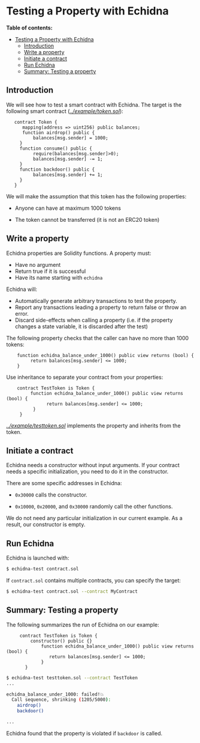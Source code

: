 # Testing a Property with Echidna

**Table of contents:**

- [Testing a Property with Echidna](#testing-a-property-with-echidna)
  - [Introduction](#introduction)
  - [Write a property](#write-a-property)
  - [Initiate a contract](#initiate-a-contract)
  - [Run Echidna](#run-echidna)
  - [Summary: Testing a property](#summary-testing-a-property)

## Introduction

We will see how to test a smart contract with Echidna. The target is the following smart contract (_[../example/token.sol](../example/token.sol)_):

```Solidity
   contract Token {
      mapping(address => uint256) public balances;
      function airdrop() public {
          balances[msg.sender] = 1000;
     }
     function consume() public {
          require(balances[msg.sender]>0);
          balances[msg.sender] -= 1;
     }
     function backdoor() public {
          balances[msg.sender] += 1;
     }
   }

```

We will make the assumption that this token has the following properties:

- Anyone can have at maximum 1000 tokens

- The token cannot be transferred (it is not an ERC20 token)

## Write a property

Echidna properties are Solidity functions. A property must:

- Have no argument
- Return true if it is successful
- Have its name starting with `echidna`

Echidna will:

- Automatically generate arbitrary transactions to test the property.
- Report any transactions leading a property to return false or throw an error.
- Discard side-effects when calling a property (i.e. if the property changes a state variable, it is discarded after the test)

The following property checks that the caller can have no more than 1000 tokens:

```Solidity
    function echidna_balance_under_1000() public view returns (bool) {
         return balances[msg.sender] <= 1000;
    }
```

Use inheritance to separate your contract from your properties:

```Solidity
    contract TestToken is Token {
         function echidna_balance_under_1000() public view returns (bool) {
               return balances[msg.sender] <= 1000;
          }
     }
```

_[../example/testtoken.sol](../example/testtoken.sol)_ implements the property and inherits from the token.

## Initiate a contract

Echidna needs a constructor without input arguments.
If your contract needs a specific initialization, you need to do it in the constructor.

There are some specific addresses in Echidna:

- `0x30000` calls the constructor.

- `0x10000`, `0x20000`, and `0x30000` randomly call the other functions.

We do not need any particular initialization in our current example. As a result, our constructor is empty.

## Run Echidna

Echidna is launched with:

```bash
$ echidna-test contract.sol
```

If `contract.sol` contains multiple contracts, you can specify the target:

```bash
$ echidna-test contract.sol --contract MyContract
```

## Summary: Testing a property

The following summarizes the run of Echidna on our example:

```Solidity
     contract TestToken is Token {
         constructor() public {}
             function echidna_balance_under_1000() public view returns (bool) {
                return balances[msg.sender] <= 1000;
             }
       }
```

```bash
$ echidna-test testtoken.sol --contract TestToken
...

echidna_balance_under_1000: failed!💥
  Call sequence, shrinking (1205/5000):
    airdrop()
    backdoor()

...
```

Echidna found that the property is violated if `backdoor` is called.

